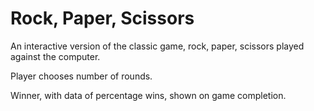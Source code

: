 <h1>Rock, Paper, Scissors</h1>

An interactive version of the classic game, rock, paper, scissors played against the computer.

Player chooses number of rounds.

Winner, with data of percentage wins, shown on game completion.
